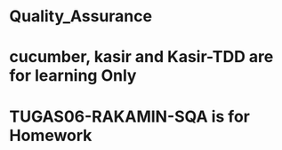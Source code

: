 ﻿# Quality_Assurance
# cucumber, kasir and Kasir-TDD are for learning Only
# TUGAS06-RAKAMIN-SQA is for Homework

